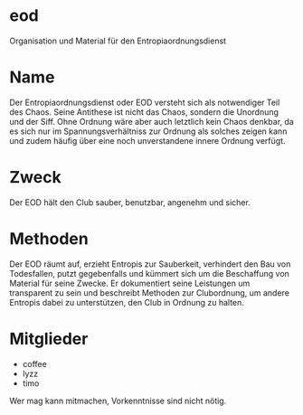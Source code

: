 # eod
Organisation und Material für den  Entropiaordnungsdienst

# Name
Der Entropiaordnungsdienst oder EOD versteht sich als notwendiger Teil
des Chaos. Seine Antithese ist nicht das Chaos, sondern die Unordnung
und der Siff. Ohne Ordnung wäre aber auch letztlich kein Chaos
denkbar, da es sich nur im Spannungsverhältniss zur Ordnung als
solches zeigen kann und zudem häufig über eine noch unverstandene
innere Ordnung verfügt.

# Zweck
Der EOD hält den Club sauber, benutzbar, angenehm und sicher.

# Methoden
Der EOD räumt auf, erzieht Entropis zur Sauberkeit, verhindert den Bau
von Todesfallen, putzt gegebenfalls und kümmert sich um die
Beschaffung von Material für seine Zwecke. Er dokumentiert seine
Leistungen um transparent zu sein und beschreibt Methoden zur
Clubordnung, um andere Entropis dabei zu unterstützen, den Club in
Ordnung zu halten.

# Mitglieder
- coffee
- lyzz
- timo

Wer mag kann mitmachen, Vorkenntnisse sind nicht nötig.

